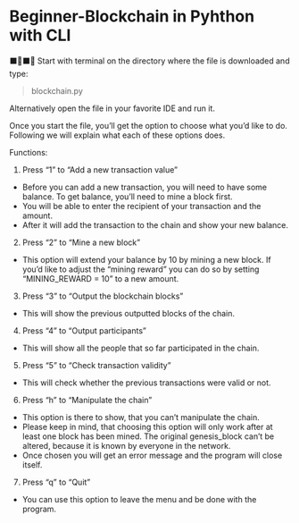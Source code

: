 # Beginner-Blockchain in Pyhthon with CLI
⬛️🔗⬛️🔗
Start with terminal on the directory where the file is downloaded and type: 
> blockchain.py

Alternatively open the file in your favorite IDE and run it.

Once you start the file, you’ll get the option to choose what you’d like to do. Following we will explain what each of these options does.

Functions: 
1. Press “1” to “Add a new transaction value”
  - Before you can add a new transaction, you will need to have some balance. To get balance, you’ll need to mine a block first. 
  - You will be able to enter the recipient of your transaction and the amount.
  - After it will add the transaction to the chain and show your new balance.
2. Press “2” to “Mine a new block”
  - This option will extend your balance by 10 by mining a new block. If you’d like to adjust the “mining reward” you can do so by setting “MINING_REWARD = 10” to a new amount.
3. Press “3” to “Output the blockchain blocks”
  - This will show the previous outputted blocks of the chain.
4. Press “4” to “Output participants”
  - This will show all the people that so far participated in the chain.
5. Press “5” to “Check transaction validity”
  - This will check whether the previous transactions were valid or not.
6. Press “h” to “Manipulate the chain”
  - This option is there to show, that you can’t manipulate the chain. 
  - Please keep in mind, that choosing this option will only work after at least one block has been mined. The original genesis_block can’t be altered, because it is known by everyone in the network. 
  - Once chosen you will get an error message and the program will close itself.
7. Press “q” to “Quit”
  - You can use this option to leave the menu and be done with the program. 

